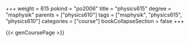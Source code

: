 +++
weight = 615
pokind = "po2006"
title = "physics615"
degree = "msphysik"
parents = ["physics610"]
tags = ["msphysik", "physics615", "physics610"]
categories = ["course"]
bookCollapseSection = false
+++

{{< genCoursePage >}}
